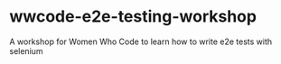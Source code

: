 # wwcode-e2e-testing-workshop
A workshop for Women Who Code to learn how to write e2e tests with selenium
